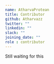 ```yaml
---
name: AtharvaProtean
title: Contributor
github: Atharvazz
twitter: ""
linkedin: ""
slack: ""
joining_date: ""
role : contributor
---
```


Still waiting for this
